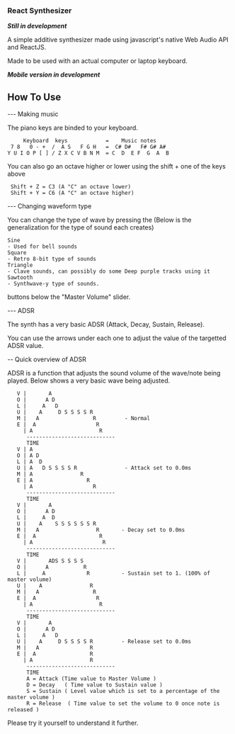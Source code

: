 ### React Synthesizer

  
***Still in development***


A simple additive synthesizer made using javascript's native Web Audio API and ReactJS. 


Made to be used with an actual computer or laptop keyboard. 

***Mobile version in development***


## How To Use

--- Making music

The piano keys are binded to your keyboard. 

         Keyboard  keys            =    Music notes
     7 8   0 - +  /  A S   F G H   =  C# D#   F# G# A#
    Y U I O P [ ] / Z X C V B N M  = C  D  E F  G  A  B


You can also go an octave higher or lower using the shift + one of the keys above


     Shift + Z = C3 (A "C" an octave lower)
     Shift + Y = C6 (A "C" an octave higher)

--- Changing waveform type

You can change the type of wave by pressing the 
(Below is the generalization for the type of sound each creates)

    Sine 
    - Used for bell sounds
    Square
    - Retro 8-bit type of sounds
    Triangle
    - Clave sounds, can possibly do some Deep purple tracks using it
    Sawtooth 
    - Synthwave-y type of sounds. 

buttons below the "Master Volume" slider.


--- ADSR 

The synth has a very basic ADSR (Attack, Decay, Sustain, Release). 

You can use the arrows under each one to adjust the value of the targetted ADSR value.

   -- Quick overview of ADSR

ADSR is a function that adjusts the sound volume of the wave/note being played. 
Below shows a very basic wave being adjusted.

       V |       A
       O |      A D
       L |     A   D
       U |    A     D S S S S R   
       M |   A                 R         - Normal 
       E |  A                   R
         | A                     R
          ----------------------------
          TIME                         
       V | A      
       O | A D
       L | A  D
       U | A   D S S S S R               - Attack set to 0.0ms
       M | A               R
       E | A                 R
         | A                   R
          ----------------------------
          TIME               
       V |       A
       O |      A D
       L |     A  D
       U |    A    S S S S S S R 
       M |   A                  R       - Decay set to 0.0ms
       E |  A                    R
         | A                      R
          ----------------------------
          TIME               
       V |       ADS S S S S 
       O |      A           R
       L |     A             R          - Sustain set to 1. (100% of master volume) 
       U |    A               R
       M |   A                 R
       E |  A                   R
         | A                     R
          ----------------------------
          TIME    
       V |       A
       O |      A D
       L |     A   D
       U |    A     D S S S S R         - Release set to 0.0ms
       M |   A                R 
       E |  A                 R  
         | A                  R   
          ----------------------------
          TIME                          
          A = Attack (Time value to Master Volume )
          D = Decay   ( Time value to Sustain value )
          S = Sustain ( Level value which is set to a percentage of the master volume )
          R = Release  ( Time value to set the volume to 0 once note is released )


Please try it yourself to understand it further.

